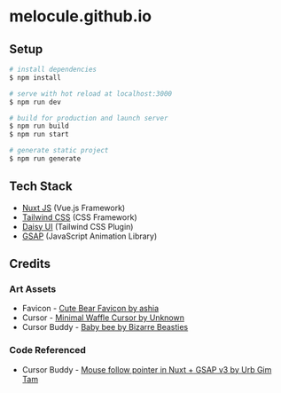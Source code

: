 # melocule.github.io

## Setup

```bash
# install dependencies
$ npm install

# serve with hot reload at localhost:3000
$ npm run dev

# build for production and launch server
$ npm run build
$ npm run start

# generate static project
$ npm run generate
```

## Tech Stack
- [Nuxt JS](https://nuxtjs.org/) (Vue.js Framework)  
- [Tailwind CSS](https://tailwindcss.com/) (CSS Framework)
- [Daisy UI](https://daisyui.com/) (Tailwind CSS Plugin)
- [GSAP](https://greensock.com/gsap/) (JavaScript Animation Library)
## Credits
### Art Assets
- Favicon - [Cute Bear Favicon by ashia](https://www.favicon.cc/?action=icon&file_id=874097)  
- Cursor - [Minimal Waffle Cursor by Unknown](https://custom-cursor.com/en/collection/minimal-style/minimal-waffle)  
- Cursor Buddy - [Baby bee by Bizarre Beasties](https://bizarrebeasties.tumblr.com/post/624814799498477568/baby-bee-instagram-patreon-redbubble)  
### Code Referenced
- Cursor Buddy - [Mouse follow pointer in Nuxt + GSAP v3 by Urb Gim Tam](https://codesandbox.io/s/mouse-follow-pointer-in-nuxt-gsap-v3-khfgf?file=/layouts/default.vue)
